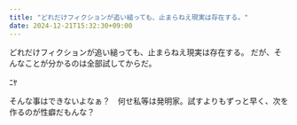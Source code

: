 ```yaml
---
title: "どれだけフィクションが追い縋っても、止まらねえ現実は存在する。"
date: 2024-12-21T15:32:30+09:00
---
```

どれだけフィクションが追い縋っても、止まらねえ現実は存在する。
だが、そんなことが分かるのは全部試してからだ。

ﾆﾔ

そんな事はできないよなぁ？　何せ私等は発明家。試すよりもずっと早く、次を作るのが性癖だもんな？

